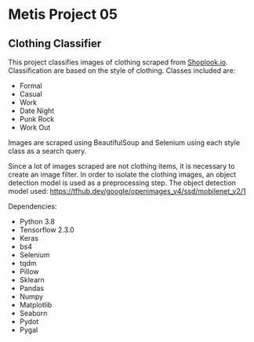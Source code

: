 # Metis Project 05
## Clothing Classifier

This project classifies images of clothing scraped from [Shoplook.io](https://shoplook.io/discover).
Classification are based on the style of clothing. Classes included are:

- Formal
- Casual
- Work
- Date Night
- Punk Rock
- Work Out

Images are scraped using BeautifulSoup and Selenium using each style class as a search query.

Since a lot of images scraped are not clothing items, it is necessary to create an image filter.
In order to isolate the clothing images, an object detection model is used as a preprocessing step.
The object detection model used: https://tfhub.dev/google/openimages_v4/ssd/mobilenet_v2/1

Dependencies:
- Python 3.8
- Tensorflow 2.3.0
- Keras
- bs4
- Selenium
- tqdm
- Pillow
- Sklearn
- Pandas
- Numpy
- Matplotlib
- Seaborn
- Pydot
- Pygal
